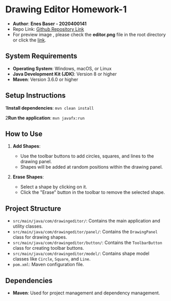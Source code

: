 # Drawing Editor Homework-1

- **Author**: **Enes Baser - 2020400141**
- Repo Link: [Github Repository Link](https://github.com/EnesBaserr/cmpe496-homework-1)
- For preview image , please check the **editor.png** file in the root directory or click the [link](https://raw.githubusercontent.com/EnesBaserr/cmpe496-homework-1/f681a657901ee88dad3fe2e1fa16572067244476/editor.PNG).
## System Requirements

- **Operating System**: Windows, macOS, or Linux
- **Java Development Kit (JDK)**: Version 8 or higher
- **Maven**: Version 3.6.0 or higher

## Setup Instructions


1**Install dependencies**:
    ```
    mvn clean install
    ```

2**Run the application**:
    ```
    mvn javafx:run
    ```

## How to Use

1. **Add Shapes**:
    - Use the toolbar buttons to add circles, squares, and lines to the drawing panel.
    - Shapes will be added at random positions within the drawing panel.

2. **Erase Shapes**:
    - Select a shape by clicking on it.
    - Click the "Erase" button in the toolbar to remove the selected shape.

## Project Structure

- `src/main/java/com/drawingeditor/`: Contains the main application and utility classes.
- `src/main/java/com/drawingeditor/panel/`: Contains the `DrawingPanel` class for drawing shapes.
- `src/main/java/com/drawingeditor/button/`: Contains the `ToolbarButton` class for creating toolbar buttons.
- `src/main/java/com/drawingeditor/model/`: Contains shape model classes like `Circle`, `Square`, and `Line`.
- `pom.xml`: Maven configuration file.

## Dependencies

- **Maven**: Used for project management and dependency management.

